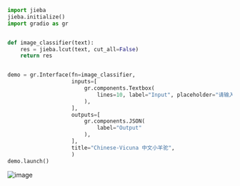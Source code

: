 ```python
import jieba
jieba.initialize()
import gradio as gr


def image_classifier(text):
    res = jieba.lcut(text, cut_all=False)
    return res


demo = gr.Interface(fn=image_classifier,
                    inputs=[
                        gr.components.Textbox(
                            lines=10, label="Input", placeholder="请输入文本"
                        ),
                    ],
                    outputs=[
                        gr.components.JSON(
                            label="Output"
                        ),
                    ],
                    title="Chinese-Vicuna 中文小羊驼",
                    )
demo.launch()
```

![image](https://user-images.githubusercontent.com/27845149/231429340-0180bd85-822d-4b72-956d-a40e6e78b85a.png)
